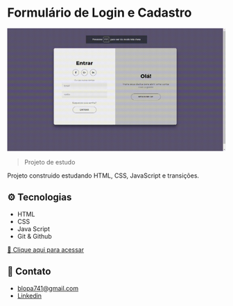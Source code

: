 # Formulário de Login e Cadastro

![preview](./.github/preview.gif)

>Projeto de estudo

Projeto construido estudando HTML, CSS, JavaScript e transições.

## ⚙ Tecnologias

- HTML
- CSS
- Java Script
- Git & Github

[🔗 Clique aqui para acessar](https://pablo-vl.github.io/login-e-cadastro/)

## 🖤 Contato

- blopa741@gmail.com
- [Linkedin](linkedin.com/in/pablovl-dev/)